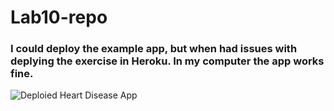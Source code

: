 # Lab10-repo

### I could deploy the example app, but when had issues with deplying the exercise in Heroku. In my computer the app works fine.  

![Deploied Heart Disease App]("https://github.com/fitocuan/Lab10-repo/blob/master/deploy_evidence.png")